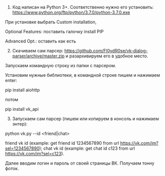 1. Код написан на Python 3+. 
Соответственно нужно его установить:
https://www.python.org/ftp/python/3.7.0/python-3.7.0.exe

При установке выбрать Custom installation, 

Optional Features: поставить галочку install PIP

Advanced Opt.: оставить как есть

2. Скачиваем сам парсер:
https://github.com/Fl0ydR0se/vk-dialog-parser/archive/master.zip
и разархивируем его в удобное место.

Запускаем командную строку из папки с парсером.

Установим нужные библиотеки, в командной строке пишем и нажимаем enter:

pip install aiohttp

потом

pip install vk_api

3. Запускаем сам парсер (пишем или копируем в консоль и нажимаем энтер):

python vk.py --id <friend|chat>

friend vk id (example: get friend id 1234567890 from url https://vk.com/im?sel=1234567890);
chat vk id (example: get chat id c123 from url https://vk.com/im?sel=c123).

Далее вводим логин и пароль от своей страницы ВК. 
Получаем тонну фоток.
